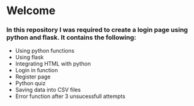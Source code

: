 # Welcome

### In this repository I was required to create a login page using python and flask. It contains the following:
- Using python functions
- Using flask
- Integrating HTML with python
- Login in function
- Register page
- Python quiz
- Saving data into CSV files
- Error function after 3 unsucessfull attempts


